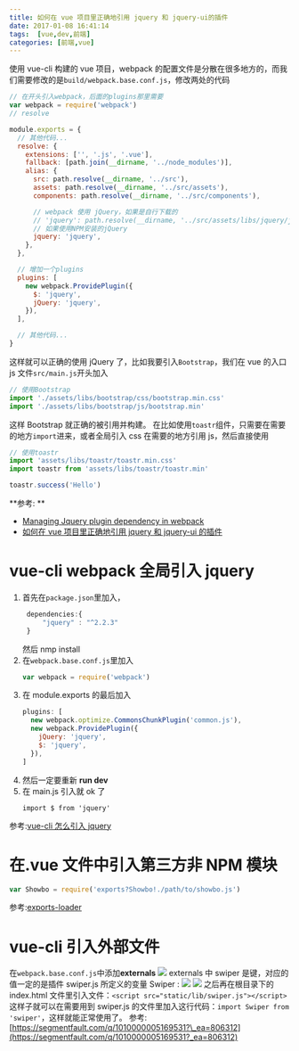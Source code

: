 ```yaml
---
title: 如何在 vue 项目里正确地引用 jquery 和 jquery-ui的插件
date: 2017-01-08 16:41:14
tags:  [vue,dev,前端]
categories: [前端,vue]
---
```


使用 vue-cli 构建的 vue 项目，webpack 的配置文件是分散在很多地方的，而我们需要修改的是`build/webpack.base.conf.js`，修改两处的代码

<!-- more -->

```js
// 在开头引入webpack，后面的plugins那里需要
var webpack = require('webpack')
// resolve

module.exports = {
  // 其他代码...
  resolve: {
    extensions: ['', '.js', '.vue'],
    fallback: [path.join(__dirname, '../node_modules')],
    alias: {
      src: path.resolve(__dirname, '../src'),
      assets: path.resolve(__dirname, '../src/assets'),
      components: path.resolve(__dirname, '../src/components'),

      // webpack 使用 jQuery，如果是自行下载的
      // 'jquery': path.resolve(__dirname, '../src/assets/libs/jquery/jquery.min'),
      // 如果使用NPM安装的jQuery
      jquery: 'jquery',
    },
  },

  // 增加一个plugins
  plugins: [
    new webpack.ProvidePlugin({
      $: 'jquery',
      jQuery: 'jquery',
    }),
  ],

  // 其他代码...
}
```

这样就可以正确的使用 jQuery 了，比如我要引入`Bootstrap`，我们在 vue 的入口 js 文件`src/main.js`开头加入

```js
// 使用Bootstrap
import './assets/libs/bootstrap/css/bootstrap.min.css'
import './assets/libs/bootstrap/js/bootstrap.min'
```

这样 Bootstrap 就正确的被引用并构建。
在比如使用`toastr`组件，只需要在需要的地方`import`进来，或者全局引入 css 在需要的地方引用 js，然后直接使用

```js
// 使用toastr
import 'assets/libs/toastr/toastr.min.css'
import toastr from 'assets/libs/toastr/toastr.min'

toastr.success('Hello')
```

**参考: **

- [Managing Jquery plugin dependency in webpack](https://stackoverflow.com/questions/28969861/managing-jquery-plugin-dependency-in-webpack)
- [如何在 vue 项目里正确地引用 jquery 和 jquery-ui 的插件](https://forum.vuejs.org/topic/4976/%E5%A6%82%E4%BD%95%E5%9C%A8-vue-%E9%A1%B9%E7%9B%AE%E9%87%8C%E6%AD%A3%E7%A1%AE%E5%9C%B0%E5%BC%95%E7%94%A8-jquery-%E5%92%8C-jquery-ui%E7%9A%84%E6%8F%92%E4%BB%B6/2)

# vue-cli webpack 全局引入 jquery

1.  首先在`package.json`里加入，
    ```js
     dependencies:{
         "jquery" : "^2.2.3"
     }
    ```
    然后 nmp install
2.  在`webpack.base.conf.js`里加入
    ```js
    var webpack = require('webpack')
    ```
3.  在 module.exports 的最后加入
    ```js
    plugins: [
      new webpack.optimize.CommonsChunkPlugin('common.js'),
      new webpack.ProvidePlugin({
        jQuery: 'jquery',
        $: 'jquery',
      }),
    ]
    ```
4.  然后一定要重新 **run dev**
5.  在 main.js 引入就 ok 了
    ```
    import $ from 'jquery'
    ```

参考:[vue-cli 怎么引入 jquery](https://618cj.com/2016/08/24/vue-cli%E6%80%8E%E4%B9%88%E5%BC%95%E5%85%A5jquery/)

# 在.vue 文件中引入第三方非 NPM 模块

```js
var Showbo = require('exports?Showbo!./path/to/showbo.js')
```

参考:[exports-loader](https://webpack.github.io/docs/shimming-modules.html#exporting)

# vue-cli 引入外部文件

在`webpack.base.conf.js`中添加**externals**
![](https://segmentfault.com/img/bVvRpA)
externals 中 swiper 是键，对应的值一定的是插件 swiper.js 所定义的变量 Swiper :
![](https://segmentfault.com/img/bVvRpK)
![](https://segmentfault.com/img/bVvRpL)
之后再在根目录下的 index.html 文件里引入文件：`<script src="static/lib/swiper.js"></script>`
这样子就可以在需要用到 swiper.js 的文件里加入这行代码：`import Swiper from 'swiper'`，这样就能正常使用了。
参考: [https://segmentfault.com/q/1010000005169531?\_ea=806312](https://segmentfault.com/q/1010000005169531?_ea=806312)

